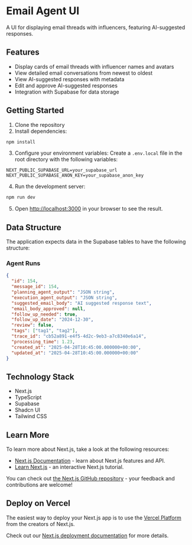 # Email Agent UI

A UI for displaying email threads with influencers, featuring AI-suggested responses.

## Features

- Display cards of email threads with influencer names and avatars
- View detailed email conversations from newest to oldest
- View AI-suggested responses with metadata
- Edit and approve AI-suggested responses
- Integration with Supabase for data storage

## Getting Started

1. Clone the repository
2. Install dependencies:

```bash
npm install
```

3. Configure your environment variables:
   Create a `.env.local` file in the root directory with the following variables:

```
NEXT_PUBLIC_SUPABASE_URL=your_supabase_url
NEXT_PUBLIC_SUPABASE_ANON_KEY=your_supabase_anon_key
```

4. Run the development server:

```bash
npm run dev
```

5. Open [http://localhost:3000](http://localhost:3000) in your browser to see the result.

## Data Structure

The application expects data in the Supabase tables to have the following structure:

### Agent Runs

```json
{
  "id": 154,
  "message_id": 154,
  "planning_agent_output": "JSON string",
  "execution_agent_output": "JSON string",
  "suggested_email_body": "AI suggested response text",
  "email_body_approved": null,
  "follow_up_needed": true,
  "follow_up_date": "2024-12-30",
  "review": false,
  "tags": ["tag1", "tag2"],
  "trace_id": "cb52a891-e4f5-4d2c-9eb3-a7c8340e6a14",
  "processing_time": 1.23,
  "created_at": "2025-04-28T10:45:00.000000+00:00",
  "updated_at": "2025-04-28T10:45:00.000000+00:00"
}
```

## Technology Stack

- Next.js
- TypeScript
- Supabase
- Shadcn UI
- Tailwind CSS

## Learn More

To learn more about Next.js, take a look at the following resources:

- [Next.js Documentation](https://nextjs.org/docs) - learn about Next.js features and API.
- [Learn Next.js](https://nextjs.org/learn) - an interactive Next.js tutorial.

You can check out [the Next.js GitHub repository](https://github.com/vercel/next.js) - your feedback and contributions are welcome!

## Deploy on Vercel

The easiest way to deploy your Next.js app is to use the [Vercel Platform](https://vercel.com/new?utm_medium=default-template&filter=next.js&utm_source=create-next-app&utm_campaign=create-next-app-readme) from the creators of Next.js.

Check out our [Next.js deployment documentation](https://nextjs.org/docs/app/building-your-application/deploying) for more details.
